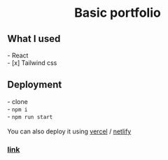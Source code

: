 <h1 align="center">Basic portfolio</h1>

<h2 >What I used</h2>
- React <br>
- [x] Tailwind css

<h2>Deployment</h2>
- clone <br>
- <code>npm i</code><br>
- <code>npm run start</code>
  <br><br>
You can also deploy it using <a href="https://vercel.com">vercel</a> / <a href="https://netlify.app">netlify</a>

<h3 ><a href="https://vladimirpapazov88.vercel.app">link</a></h3>
